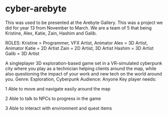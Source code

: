 # cyber-arebyte

 This was used to be presented at the Arebyte Gallery. This was a project we did for year 13 from November to March. We are a team of 5 that being Kristine, Alex, Katie, Zain, Hashim and Galib. 

 ROLES: 
 Kristine = Programmer, VFX Artist, Animator
 Alex = 3D Artist, Animator 
 Katie = 2D Artist 
 Zain = 2D Artist, 3D Artist 
 Hashim = 3D Artist 
 Galib = 3D  Artist 
 
A singleplayer 3D exploration-based game set in a VR-simulated cyberpunk city where you play as a technician helping clients around the map, while also questioning the impact of your work and new tech on the world around you. 
Genre: Exploration, Cyberpunk 
Audience: Anyone 
Key player needs: 

1 Able to move and navigate easily around the map

2 Able to talk to NPCs to progress in the game

3 Able to interact with environment and quest items






